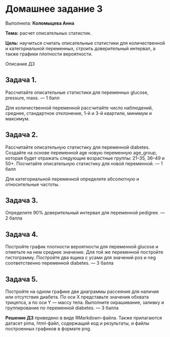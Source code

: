 # Домашнее задание 3
Выполнила: **Коломыцева Анна**

**Тема:** расчет описательных статистик.

**Цель:** научиться считать описательные статистики для количественной и категориальной переменных, строить доверительный интервал, а также графики плотности вероятности.

Описание ДЗ

## Задача 1. 
Рассчитайте описательные статистики для переменных glucose, pressure, mass. — 1 балл

Для количественной переменной рассчитайте число наблюдений, среднее, стандартное отклонение, 1-й и 3-й квартили, минимум и максимум.
## Задача 2.
Рассчитайте описательную статистику для переменной diabetes. Создайте на основе переменной age новую переменную age_group, которая будет отражать следующие возрастные группы: 21–35, 36–49 и 50+. Посчитайте описательную статистику для новой переменной. — 1 балл

Для категориальной переменной определите абсолютную и относительные частоты.
## Задача 3.
Определите 90% доверительный интервал для переменной pedigree. — 2 балла
## Задача 4.
Постройте график плотности вероятности для переменной glucose и отметьте на нем среднее значение. Для той же переменной постройте гистограмму. Постройте два ящика с усами для значений pos и neg соответственно переменной diabetes. — 3 балла
## Задача 5. 
Постройте на одном графике две диаграммы рассеяния для наличия или отсутствия диабета. По оси X представьте значения обхвата трицепса, а по оси Y — массу тела. Выполните окрашивание, заливку и группирование по переменной diabetes. — 3 балла

**Решение ДЗ** приведено в виде RMarkdown-файла. Также прилагаются датасет pima, html-файл, содержащий код и результаты, и файлы построенных графиков в формате png.
